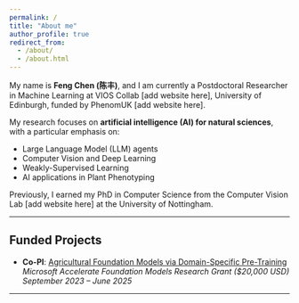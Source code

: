 ```yaml
---
permalink: /
title: "About me"
author_profile: true
redirect_from: 
  - /about/
  - /about.html
---
```


My name is **Feng Chen (陈丰)**, and I am currently a Postdoctoral Researcher in Machine Learning at VIOS Collab [add website here], University of Edinburgh, funded by PhenomUK [add website here]. 

My research focuses on **artificial intelligence (AI) for natural sciences**, with a particular emphasis on:
- Large Language Model (LLM) agents
- Computer Vision and Deep Learning
- Weakly-Supervised Learning
- AI applications in Plant Phenotyping

Previously, I earned my PhD in Computer Science from the Computer Vision Lab [add website here] at the University of Nottingham.

---

## Funded Projects

- **Co-PI**: [Agricultural Foundation Models via Domain-Specific Pre-Training](https://www.microsoft.com/en-us/research/project/afmr-domain-applications/)  
  *Microsoft Accelerate Foundation Models Research Grant (\$20,000 USD)*  
  *September 2023 – June 2025*
---
